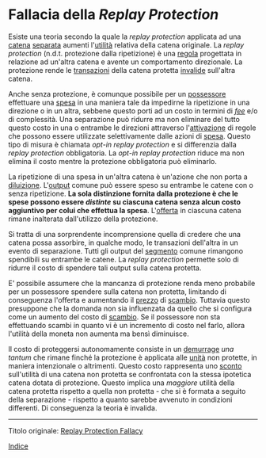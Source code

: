 # Fallacia della _Replay Protection_



Esiste una teoria secondo la quale la _replay protection_ applicata ad una [catena](ch101-glossary.md#catena) [separata](ch101-glossary.md#separazione-split) aumenti l'[utilità](ch101-glossary.md#utilità) relativa della catena originale. La _replay protection_ (n.d.t. protezione dalla ripetizione) è una [regola](ch101-glossary.md#regola) progettata in relazione ad un'altra catena e avente un comportamento direzionale. La protezione rende le [transazioni](ch101-glossary.md#transazione) della catena protetta [invalide](ch101-glossary.md#validità) sull'altra catena.

Anche senza protezione, è comunque possibile per un [possessore](ch101-glossary.md#proprietario) effettuare una [spesa](ch101-glossary.md#spesa) in una maniera tale da impedirne la ripetizione in una direzione o in un altra, sebbene questo porti ad un costo in termini di [_fee_](ch101-glossary.md#commissione-di-transazione-fee) e/o di complessità. Una separazione può ridurre ma non eliminare del tutto questo costo in una o entrambe le direzioni attraverso l'[attivazione](ch101-glossary.md#attivazione) di regole che possono essere utilizzate selettivamente dalle azioni di [spesa](ch101-glossary.md#spesa). Questo tipo di misura è chiamata _opt-in replay protection_ e si differenzia dalla _replay protection_ obbligatoria. La _opt-in replay protection_ riduce ma non elimina il costo mentre la protezione obbligatoria può eliminarlo.

La ripetizione di una spesa in un'altra catena è un'azione che non porta a [diluizione](https://en.wikipedia.org/wiki/Stock_dilution). L'[output](ch101-glossary.md#output) comune può essere speso su entrambe le catene con o senza ripetizione. **La sola distinzione fornita dalla protezione è che le spese possono essere _distinte_ su ciascuna catena senza alcun costo aggiuntivo per colui che effettua la spesa**. L'[offerta](ch101-glossary.md#offerta) in ciascuna catena rimane inalterata dall'utilizzo della protezione.

Si tratta di una sorprendente incomprensione quella di credere che una catena possa assorbire, in qualche modo, le transazioni dell'altra in un evento di separazione. Tutti gli output del [segmento](ch101-glossary.md#segmento) comune rimangono spendibili su entrambe le catene. La _replay protection_ permette solo di ridurre il costo di spendere tali output sulla catena protetta.

E' possibile assumere che la mancanza di protezione renda meno probabile per un possessore spendere sulla catena non protetta, limitando di conseguenza l'offerta e aumentando il [prezzo](ch101-glossary.md#prezzo) di [scambio](ch101-glossary.md#scambio-di-unità). Tuttavia questo presuppone che la domanda non sia influenzata da quello che si configura come un aumento del costo di [scambio](ch101-glossary.md#scambio). Se il possessore non sta effettuando scambi in quanto vi è un incremento di costo nel farlo, allora l'utilità della moneta non aumenta ma bensì diminuisce.

Il costo di proteggersi autonomamente consiste in un [demurrage](https://en.wikipedia.org/wiki/Demurrage_(currency)) _una tantum_ che rimane finché la protezione è applicata alle [unità](ch101-glossary.md#unità) non protette, in maniera intenzionale o altrimenti. Questo costo rappresenta uno [sconto](https://it.wikipedia.org/wiki/Valore_attuale_netto) sull'utilità di una catena non protetta se confrontata con la stessa ipotetica catena dotata di protezione. Questo implica una _maggiore_ utilità della catena protetta rispetto a quella non protetta - che si è formata a seguito della separazione - rispetto a quanto sarebbe avvenuto in condizioni differenti. Di conseguenza la teoria è invalida.

---

Titolo originale: [Replay Protection Fallacy](https://github.com/libbitcoin/libbitcoin-system/wiki/Replay-Protection-Fallacy)

[Indice](/README.md)

